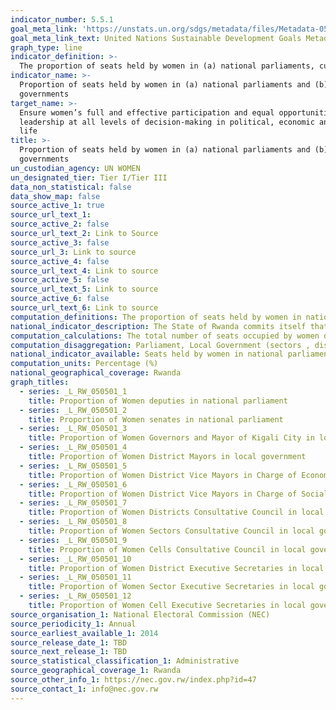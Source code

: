 ```yaml
---
indicator_number: 5.5.1
goal_meta_link: 'https://unstats.un.org/sdgs/metadata/files/Metadata-05-05-01.pdf'
goal_meta_link_text: United Nations Sustainable Development Goals Metadata (PDF 4.0 MB)
graph_type: line
indicator_definition: >-
  The proportion of seats held by women in (a) national parliaments, currently as at 1 February of reporting year, is currently measured   as the number of seats held by women members in single or lower chambers of national parliaments, expressed as a percentage of all       occupied seats. National parliaments can be bicameral or unicameral. This indicator covers the single chamber in unicameral             parliaments and the lower chamber in bicameral parliaments. It does not cover the upper chamber of bicameral parliaments. Seats are     usually won by members in general parliamentary elections. Seats may also be filled by nomination, appointment, indirect election,       rotation of members and byelection. Seats refer to the number of parliamentary mandates, or the number of members of parliament. 
indicator_name: >-
  Proportion of seats held by women in (a) national parliaments and (b) local
  governments
target_name: >-
  Ensure women’s full and effective participation and equal opportunities for
  leadership at all levels of decision-making in political, economic and public
  life
title: >-
  Proportion of seats held by women in (a) national parliaments and (b) local
  governments
un_custodian_agency: UN WOMEN
un_designated_tier: Tier I/Tier III
data_non_statistical: false
data_show_map: false
source_active_1: true
source_url_text_1:  
source_active_2: false
source_url_text_2: Link to Source
source_active_3: false
source_url_3: Link to source
source_active_4: false
source_url_text_4: Link to source
source_active_5: false
source_url_text_5: Link to source
source_active_6: false
source_url_text_6: Link to source
computation_definitions: The proportion of seats held by women in national parliaments is the number of seats held by women members in single or lower chambers of national parliaments, expressed as a percentage of all occupied seats. Seats refer to the number of parliamentary mandates, also known as the number of members of parliament. Seats are usually won by members in general parliamentary.
national_indicator_description: The State of Rwanda commits itself that women are granted at least 30 % of posts in decision making organs (Constitution, Article 9 [4]). The 80 members of the Chamber of Deputies are elected as follows; 53 members elected by direct universal suffrage through a secret ballot using closed list proportional representation, of which at least 30% must be seats reserved for women; 24 women (2 elected from each province and from the city of Kigali by an electoral college with a women-only ballot); 2 members elected by the National Youth Council; and 1 member elected by the Federation of the Associations of the Disabled (Constitution, Article 76)
computation_calculations: The total number of seats occupied by women divided by the total number of seats occupied in parliament and multiplied by 100. 
computation_disaggregation: Parliament, Local Government (sectors , districts, cells) 
national_indicator_available: Seats held by women in national parliament
computation_units: Percentage (%)
national_geographical_coverage: Rwanda
graph_titles:
  - series: _L_RW_050501_1
    title: Proportion of Women deputies in national parliament
  - series: _L_RW_050501_2
    title: Proportion of Women senates in national parliament
  - series: _L_RW_050501_3
    title: Proportion of Women Governors and Mayor of Kigali City in local government
  - series: _L_RW_050501_4
    title: Proportion of Women District Mayors in local government
  - series: _L_RW_050501_5
    title: Proportion of Women District Vice Mayors in Charge of Economic Affairs in local government
  - series: _L_RW_050501_6
    title: Proportion of Women District Vice Mayors in Charge of Social Affairs in local government
  - series: _L_RW_050501_7
    title: Proportion of Women Districts Consultative Council in local government
  - series: _L_RW_050501_8
    title: Proportion of Women Sectors Consultative Council in local government
  - series: _L_RW_050501_9
    title: Proportion of Women Cells Consultative Council in local government
  - series: _L_RW_050501_10
    title: Proportion of Women District Executive Secretaries in local government
  - series: _L_RW_050501_11
    title: Proportion of Women Sector Executive Secretaries in local government
  - series: _L_RW_050501_12
    title: Proportion of Women Cell Executive Secretaries in local government
source_organisation_1: National Electoral Commission (NEC)
source_periodicity_1: Annual
source_earliest_available_1: 2014
source_release_date_1: TBD
source_next_release_1: TBD
source_statistical_classification_1: Administrative
source_geographical_coverage_1: Rwanda
source_other_info_1: https://nec.gov.rw/index.php?id=47
source_contact_1: info@nec.gov.rw
---
```

